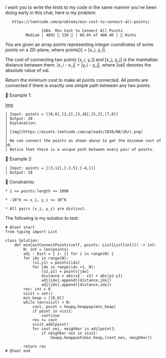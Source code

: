 I want you to write the tests to my code in the same manner you've been doing early in this chat, here is my problem:

       https://leetcode.com/problems/min-cost-to-connect-all-points/
                                      
                    1584. Min Cost to Connect All Points
             Medium │ 4892  120  │ 66.6% of 400.4K │ 󰛨 Hints



You are given an array points representing integer coordinates of some points on a 2D-plane, where points[i] = [x_i, y_i].

The cost of connecting two points [x_i, y_i] and [x_j, y_j] is the manhattan distance between them: |x_i - x_j| + |y_i - y_j|, where |val| denotes the absolute value of val.

Return the minimum cost to make all points connected. All points are connected if there is exactly one simple path between any two points.



󰛨 Example 1:

[img](https://assets.leetcode.com/uploads/2020/08/26/d.png)

	│ Input: points = [[0,0],[2,2],[3,10],[5,2],[7,0]]
	│ Output: 20
	│ Explanation: 
	│ 
	│ [img](https://assets.leetcode.com/uploads/2020/08/26/c.png)
	│ 
	│ We can connect the points as shown above to get the minimum cost of 20.
	│ Notice that there is a unique path between every pair of points.

󰛨 Example 2:

	│ Input: points = [[3,12],[-2,5],[-4,1]]
	│ Output: 18



 Constraints:

	* 1 <= points.length <= 1000
	
	* -10^6 <= x_i, y_i <= 10^6
	
	* All pairs (x_i, y_i) are distinct.







The following is my solution to test:

```
# @leet start
from typing import List

class Solution:
    def minCostConnectPoints(self, points: List[List[int]]) -> int:
        N: int = len(points)
        adj : Dict = { i: [] for i in range(N) }
        for idx in range(N):
            (x1,y1) = points[idx]
            for jdx in range(idx +1, N):
                (x2,y2) = points[jdx]
                distance = abs(x2 - x1) + abs(y2-y1)
                adj[idx].append([distance,jdx])
                adj[jdx].append([distance,idx])
        res: int = 0
        visit = set()
        min_heap = [[0,0]]
        while len(visit) < N:
            cost, point = heapq.heappop(min_heap)
            if point in visit:
                continue
            res += cost
            visit.add(point)
            for cost_nei, neighbor in adj[point]:
                if neighbor not in visit:
                    heapq.heappush(min_heap,[cost_nei, neighbor])

        return res
# @leet end
```
